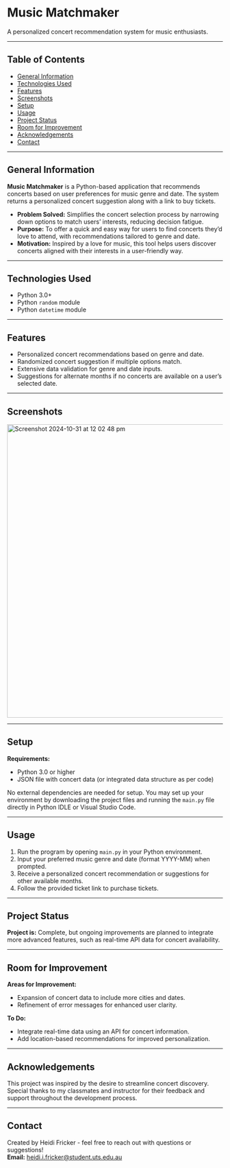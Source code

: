 # Music Matchmaker

A personalized concert recommendation system for music enthusiasts.  


---

## Table of Contents

- [General Information](#general-information)
- [Technologies Used](#technologies-used)
- [Features](#features)
- [Screenshots](#screenshots)
- [Setup](#setup)
- [Usage](#usage)
- [Project Status](#project-status)
- [Room for Improvement](#room-for-improvement)
- [Acknowledgements](#acknowledgements)
- [Contact](#contact)

---

## General Information

**Music Matchmaker** is a Python-based application that recommends concerts based on user preferences for music genre and date. The system returns a personalized concert suggestion along with a link to buy tickets.

- **Problem Solved:** Simplifies the concert selection process by narrowing down options to match users’ interests, reducing decision fatigue.
- **Purpose:** To offer a quick and easy way for users to find concerts they’d love to attend, with recommendations tailored to genre and date.
- **Motivation:** Inspired by a love for music, this tool helps users discover concerts aligned with their interests in a user-friendly way.

---

## Technologies Used

- Python 3.0+
- Python `random` module
- Python `datetime` module

---

## Features

- Personalized concert recommendations based on genre and date.
- Randomized concert suggestion if multiple options match.
- Extensive data validation for genre and date inputs.
- Suggestions for alternate months if no concerts are available on a user’s selected date.

---

## Screenshots

<img width="684" alt="Screenshot 2024-10-31 at 12 02 48 pm" src="https://github.com/user-attachments/assets/02b39f5b-bc06-4a2d-b156-9e6bb61ec51e">

---

## Setup

**Requirements:**

- Python 3.0 or higher
- JSON file with concert data (or integrated data structure as per code)

No external dependencies are needed for setup. You may set up your environment by downloading the project files and running the `main.py` file directly in Python IDLE or Visual Studio Code.

---

## Usage

1. Run the program by opening `main.py` in your Python environment.
2. Input your preferred music genre and date (format YYYY-MM) when prompted.
3. Receive a personalized concert recommendation or suggestions for other available months.
4. Follow the provided ticket link to purchase tickets.

---

## Project Status

**Project is:** Complete, but ongoing improvements are planned to integrate more advanced features, such as real-time API data for concert availability.

---

## Room for Improvement

**Areas for Improvement:**

- Expansion of concert data to include more cities and dates.
- Refinement of error messages for enhanced user clarity.

**To Do:**

- Integrate real-time data using an API for concert information.
- Add location-based recommendations for improved personalization.

---

## Acknowledgements

This project was inspired by the desire to streamline concert discovery.  
Special thanks to my classmates and instructor for their feedback and support throughout the development process.

---

## Contact

Created by Heidi Fricker - feel free to reach out with questions or suggestions!  
**Email:** heidi.i.fricker@student.uts.edu.au


